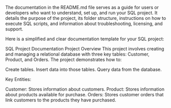 The documentation in the README.md file serves as a guide for users or developers who want to understand, set up, and run your SQL project. It details the purpose of the project, its folder structure, instructions on how to execute SQL scripts, and information about troubleshooting, licensing, and support.

Here is a simplified and clear documentation template for your SQL project:

SQL Project Documentation
Project Overview
This project involves creating and managing a relational database with three key tables: Customer, Product, and Orders. The project demonstrates how to:

Create tables.
Insert data into those tables.
Query data from the database.

Key Entities:

Customer: Stores information about customers.
Product: Stores information about products available for purchase.
Orders: Stores customer orders that link customers to the products they have purchased.
